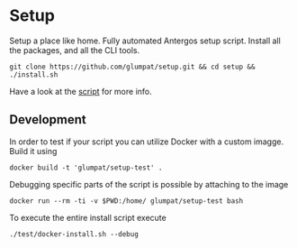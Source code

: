 # Setup

Setup a place like home. Fully automated Antergos setup script. Install all the packages, and all the CLI tools.

    git clone https://github.com/glumpat/setup.git && cd setup && ./install.sh

Have a look at the [script](install.sh) for more info.



## Development

In order to test if your script you can utilize Docker with a custom imagge. Build it using

```
docker build -t 'glumpat/setup-test' .
```

Debugging specific parts of the script is possible by attaching to the image
```
docker run --rm -ti -v $PWD:/home/ glumpat/setup-test bash
```

To execute the entire install script execute

```
./test/docker-install.sh --debug
```


